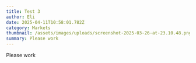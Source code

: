 ```yaml
---
title: Test 3
author: Eli
date: 2025-04-11T10:58:01.782Z
category: Markets
thumbnail: /assets/images/uploads/screenshot-2025-03-26-at-23.10.48.png
summary: Please work
---
```

P﻿lease work